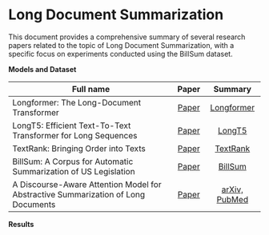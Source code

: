 # Long Document Summarization

This document provides a comprehensive summary of several research papers related to the topic of Long Document Summarization, with a specific focus on experiments conducted using the BillSum dataset.

**Models and Dataset**

<small>

| Full name                                                                 | Paper                                              | Summary
| ------------------------------------------------------------------------- |:--------------------------------------------------:|:-------------------------------------:|
| Longformer: The Long-Document Transformer                                 | [Paper](https://arxiv.org/pdf/2004.05150.pdf)               | [Longformer](https://github.com/ducdinhchu/long-document-summarization/blob/main/S_Longformer.pdf)
| LongT5: Efficient Text-To-Text Transformer for Long Sequences             | [Paper](https://arxiv.org/pdf/2112.07916.pdf)               | [LongT5](https://github.com/ducdinhchu/long-document-summarization/blob/main/S_LongT5.pdf)
| TextRank: Bringing Order into Texts                                       | [Paper](https://aclanthology.org/W04-3252.pdf)              | [TextRank](https://github.com/ducdinhchu/long-document-summarization/blob/main/S_TextRank.pdf)
| BillSum: A Corpus for Automatic Summarization of US Legislation           | [Paper](https://arxiv.org/pdf/1910.00523.pdf)               | [BillSum](https://github.com/ducdinhchu/long-document-summarization/blob/main/S_BillSum.pdf)
| A Discourse-Aware Attention Model for Abstractive Summarization of Long Documents | [Paper](https://arxiv.org/pdf/1804.05685.pdf)       | [arXiv, PubMed](https://github.com/ducdinhchu/long-document-summarization/blob/main/S_arXiv_PubMed.pdf)

</small>

**Results**
